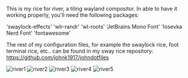 This is my rice for river, a tiling wayland compositor. In able to have it working properly, you'll need the following packages:

'swaylock-effects'
'wlr-randr'
'wl-roots'
'JetBrains Mono Font'
'Iosevka Nerd Font'
'fontawesome'

The rest of my configuration files, for example the swaylock rice, foot terminal rice, etc.. can be found in my sway rice repository:
https://github.com/johnk1917/johndotfiles

![river1](https://user-images.githubusercontent.com/96326315/153713031-7721c898-0d1c-4866-9b17-7d8e50276a9c.png)
![river2](https://user-images.githubusercontent.com/96326315/153713033-849d7c11-bd2b-4c7a-be14-32ee8b61b38c.png)
![river3](https://user-images.githubusercontent.com/96326315/153713034-a1bf7865-c67c-4de0-8722-aa3531a99856.png)
![river4](https://user-images.githubusercontent.com/96326315/153713035-221d31c0-8bf5-4b98-ae7d-80c6252f8961.png)
![river5](https://user-images.githubusercontent.com/96326315/153713036-d1e7f9d6-bffd-4e98-804b-1166b41d6b60.png)

